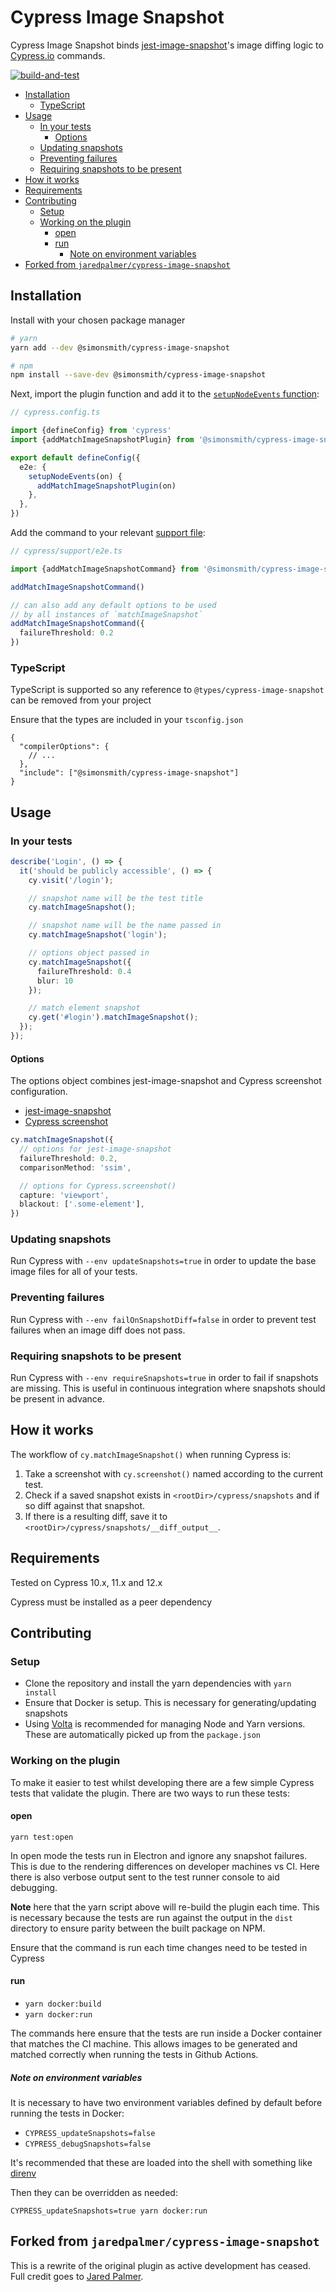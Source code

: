 # Cypress Image Snapshot

Cypress Image Snapshot binds [jest-image-snapshot](https://github.com/americanexpress/jest-image-snapshot)'s image diffing logic to [Cypress.io](https://cypress.io) commands.

[![build-and-test](https://github.com/simonsmith/cypress-image-snapshot2/actions/workflows/build-and-test.yml/badge.svg)](https://github.com/simonsmith/cypress-image-snapshot2/actions/workflows/build-and-test.yml)

<!-- START doctoc generated TOC please keep comment here to allow auto update -->
<!-- DON'T EDIT THIS SECTION, INSTEAD RE-RUN doctoc TO UPDATE -->

- [Installation](#installation)
  - [TypeScript](#typescript)
- [Usage](#usage)
  - [In your tests](#in-your-tests)
    - [Options](#options)
  - [Updating snapshots](#updating-snapshots)
  - [Preventing failures](#preventing-failures)
  - [Requiring snapshots to be present](#requiring-snapshots-to-be-present)
- [How it works](#how-it-works)
- [Requirements](#requirements)
- [Contributing](#contributing)
  - [Setup](#setup)
  - [Working on the plugin](#working-on-the-plugin)
    - [open](#open)
    - [run](#run)
      - [Note on environment variables](#note-on-environment-variables)
- [Forked from `jaredpalmer/cypress-image-snapshot`](#forked-from-jaredpalmercypress-image-snapshot)

<!-- END doctoc generated TOC please keep comment here to allow auto update -->

## Installation

Install with your chosen package manager

```bash
# yarn
yarn add --dev @simonsmith/cypress-image-snapshot

# npm
npm install --save-dev @simonsmith/cypress-image-snapshot
```

Next, import the plugin function and add it to the [`setupNodeEvents` function](https://docs.cypress.io/guides/references/configuration#setupNodeEvents):

```ts
// cypress.config.ts

import {defineConfig} from 'cypress'
import {addMatchImageSnapshotPlugin} from '@simonsmith/cypress-image-snapshot/plugin'

export default defineConfig({
  e2e: {
    setupNodeEvents(on) {
      addMatchImageSnapshotPlugin(on)
    },
  },
})
```

Add the command to your relevant [support file](https://docs.cypress.io/guides/core-concepts/writing-and-organizing-tests#Support-file):

```ts
// cypress/support/e2e.ts

import {addMatchImageSnapshotCommand} from '@simonsmith/cypress-image-snapshot/command'

addMatchImageSnapshotCommand()

// can also add any default options to be used 
// by all instances of `matchImageSnapshot`
addMatchImageSnapshotCommand({
  failureThreshold: 0.2
})
```

### TypeScript

TypeScript is supported so  any reference to `@types/cypress-image-snapshot` can be removed from your project

Ensure that the types are included in your `tsconfig.json`

```
{
  "compilerOptions": {
    // ...
  },
  "include": ["@simonsmith/cypress-image-snapshot"]
}
```

## Usage

### In your tests

```ts
describe('Login', () => {
  it('should be publicly accessible', () => {
    cy.visit('/login');

    // snapshot name will be the test title
    cy.matchImageSnapshot();

    // snapshot name will be the name passed in
    cy.matchImageSnapshot('login');

    // options object passed in
    cy.matchImageSnapshot({
      failureThreshold: 0.4
      blur: 10
    });

    // match element snapshot
    cy.get('#login').matchImageSnapshot();
  });
});
```

#### Options

The options object combines jest-image-snapshot and Cypress screenshot configuration.

* [jest-image-snapshot](https://github.com/americanexpress/jest-image-snapshot#%EF%B8%8F-api)
* [Cypress screenshot](https://docs.cypress.io/api/commands/screenshot#Arguments)

```ts
cy.matchImageSnapshot({
  // options for jest-image-snapshot
  failureThreshold: 0.2,
  comparisonMethod: 'ssim',

  // options for Cypress.screenshot()
  capture: 'viewport',
  blackout: ['.some-element'],
})
```

### Updating snapshots

Run Cypress with `--env updateSnapshots=true` in order to update the base image files for all of your tests.

### Preventing failures

Run Cypress with `--env failOnSnapshotDiff=false` in order to prevent test failures when an image diff does not pass.

### Requiring snapshots to be present

Run Cypress with `--env requireSnapshots=true` in order to fail if snapshots are missing. This is useful in continuous integration where snapshots should be present in advance.

## How it works

The workflow of `cy.matchImageSnapshot()` when running Cypress is:

1.  Take a screenshot with `cy.screenshot()` named according to the current test.
2.  Check if a saved snapshot exists in `<rootDir>/cypress/snapshots` and if so diff against that snapshot.
3.  If there is a resulting diff, save it to `<rootDir>/cypress/snapshots/__diff_output__`.

## Requirements

Tested on Cypress 10.x, 11.x and 12.x

Cypress must be installed as a peer dependency

## Contributing

### Setup

* Clone the repository and install the yarn dependencies with `yarn install`
* Ensure that Docker is setup. This is necessary for generating/updating snapshots
* Using [Volta](https://volta.sh/) is recommended for managing Node and Yarn versions. These are
  automatically picked up from the `package.json`

### Working on the plugin

To make it easier to test whilst developing there are a few simple
Cypress tests that validate the plugin. There are two ways to run these tests:

#### open

`yarn test:open`

In open mode the tests run in Electron and ignore any snapshot failures. This is
due to the rendering differences on developer machines vs CI. Here there is also
verbose output sent to the test runner console to aid debugging.

**Note** here that the yarn script above will re-build the plugin each time. This is
necessary because the tests are run against the output in the `dist` directory
to ensure parity between the built package on NPM. 

Ensure that the command is run each time changes need to be tested in Cypress

#### run

* `yarn docker:build`
* `yarn docker:run`

The commands here ensure that the tests are run inside a Docker container that
matches the CI machine. This allows images to be generated and matched correctly
when running the tests in Github Actions.

##### Note on environment variables

It is necessary to have two environment variables defined by default before
running the tests in Docker:

* `CYPRESS_updateSnapshots=false`
* `CYPRESS_debugSnapshots=false`

It's recommended that these are loaded into the shell with something like [direnv](https://direnv.net/)

Then they can be overridden as needed:

```
CYPRESS_updateSnapshots=true yarn docker:run
```

## Forked from `jaredpalmer/cypress-image-snapshot`

This is a rewrite of the original plugin as active development has ceased. Full credit goes to [Jared Palmer](https://github.com/jaredpalmer).
